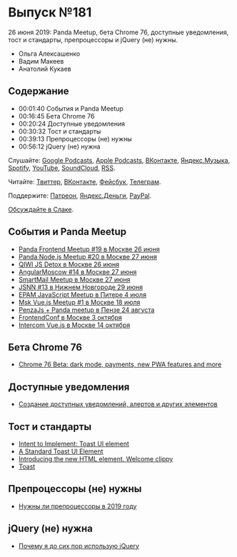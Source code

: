 # Выпуск №181

26 июня 2019: Panda Meetup, бета Chrome 76, доступные уведомления, тост и стандарты, препроцессоры и jQuery (не) нужны.

- Ольга Алексашенко
- Вадим Макеев
- Анатолий Кукаев

## Содержание

- 00:01:40 События и Panda Meetup
- 00:16:45 Бета Chrome 76
- 00:20:24 Доступные уведомления
- 00:30:32 Тост и стандарты
- 00:39:13 Препроцессоры (не) нужны
- 00:56:12 jQuery (не) нужна

Слушайте: [Google Podcasts](https://podcasts.google.com/?feed=aHR0cHM6Ly93ZWItc3RhbmRhcmRzLnJ1L3BvZGNhc3QvZmVlZC8), [Apple Podcasts](https://itunes.apple.com/podcast/id1080500016), [ВКонтакте](https://vk.com/podcasts-32017543), [Яндекс.Музыка](https://music.yandex.ru/album/6245956), [Spotify](https://open.spotify.com/show/3rzAcADjpBpXt73L0epTjV), [YouTube](https://www.youtube.com/playlist?list=PLMBnwIwFEFHcwuevhsNXkFTcadeX5R1Go), [SoundCloud](https://soundcloud.com/web-standards), [RSS](https://web-standards.ru/podcast/feed/).

Читайте: [Твиттер](https://twitter.com/webstandards_ru), [ВКонтакте](https://vk.com/webstandards_ru), [Фейсбук](https://www.facebook.com/webstandardsru), [Телеграм](https://t.me/webstandards_ru).

Поддержите: [Патреон](https://www.patreon.com/webstandards_ru), [Яндекс.Деньги](https://money.yandex.ru/to/41001119329753), [PayPal](https://www.paypal.me/pepelsbey).

[Обсуждайте в Слаке](http://slack.web-standards.ru/).

## События и Panda Meetup

- [Panda Frontend Meetup #19 в Москве 26 июня](https://panda-meetup.ru/msk-frontend-meetup-3)
- [Panda Node.js Meetup #20 в Москве 27 июня](https://panda-meetup.ru/msk-node-js-meetup)
- [QIWI JS Detox в Москве 26 июня](https://qiwi-events.timepad.ru/event/1000257/)
- [AngularMoscow #14 в Москве 27 июня](https://meetup.tinkoff.ru/events/angular-meetup-14)
- [SmartMail Meetup в Москве 27 июня](https://corp.mail.ru/ru/press/events/593/)
- [JSNN #13 в Нижнем Новгороде 29 июня](https://www.it52.info/events/2019-06-29-jsnn-13)
- [EPAM JavaScript Meetup в Питере 4 июля](https://events.epam.com/events/js-meetup-2-2019)
- [Msk Vue.js Meetup #1 в Москве 18 июля](https://voximplant.timepad.ru/event/986750/)
- [PenzaJs + Panda meetup в Пензе 24 августа](https://panda-meetup.ru/penza-frontend-meetup)
- [FrontendConf в Москве 3 октября](https://frontendconf.ru/moscow/2019)
- [Intercom Vue.js в Москве 14 октября](https://vue.intercomconf.com/)

## Бета Chrome 76

- [Chrome 76 Beta: dark mode, payments, new PWA features and more](https://blog.chromium.org/2019/06/chrome-76-beta-dark-mode-payments-new.html)

## Доступные уведомления

- [Создание доступных уведомлений, алертов и других элементов](https://youtu.be/XKBjrBxqsfE)

## Тост и стандарты

- [Intent to Implement: Toast UI element](https://groups.google.com/a/chromium.org/d/msg/blink-dev/Gl7FIKM5IFw/tA70X9ZIBQAJ)
- [A Standard Toast UI Element](https://github.com/jackbsteinberg/std-toast)
- [Introducing the new HTML element. Welcome clippy](https://shkspr.mobi/blog/2019/06/introducing-the-new-html-element-welcome/)
- [Toast](https://adactio.com/journal/15357)

## Препроцессоры (не) нужны

- [Нужны ли препроцессоры в 2019 году](https://medium.com/p/727a856d1443)

## jQuery (не) нужна

- [Почему я до сих пор использую jQuery](https://habr.com/p/455509/)
